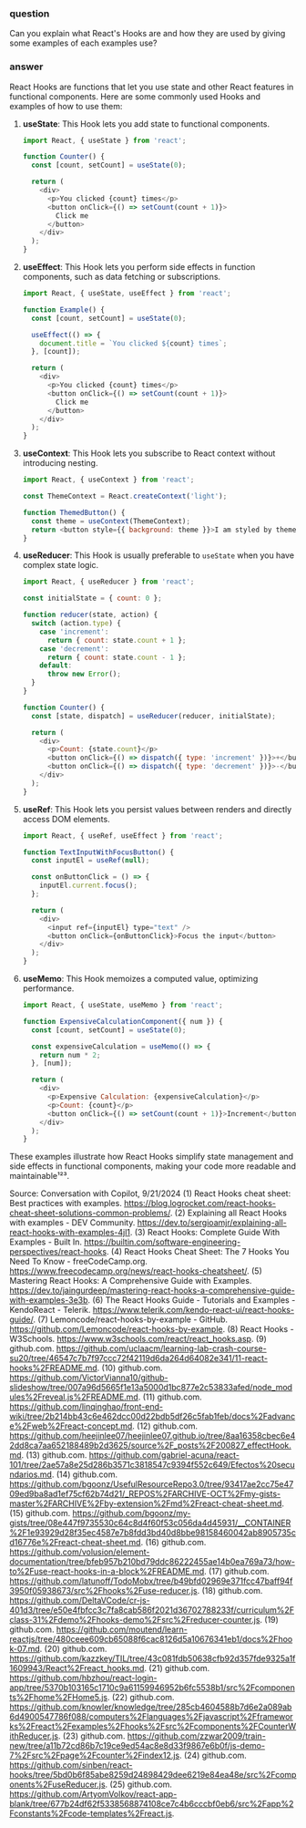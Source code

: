 ### question
Can you explain what React's Hooks are and how they are used by giving some examples of each examples use?

### answer
React Hooks are functions that let you use state and other React features in functional components. Here are some commonly used Hooks and examples of how to use them:

1. **useState**: This Hook lets you add state to functional components.
   ```javascript
   import React, { useState } from 'react';

   function Counter() {
     const [count, setCount] = useState(0);

     return (
       <div>
         <p>You clicked {count} times</p>
         <button onClick={() => setCount(count + 1)}>
           Click me
         </button>
       </div>
     );
   }
   ```

2. **useEffect**: This Hook lets you perform side effects in function components, such as data fetching or subscriptions.
   ```javascript
   import React, { useState, useEffect } from 'react';

   function Example() {
     const [count, setCount] = useState(0);

     useEffect(() => {
       document.title = `You clicked ${count} times`;
     }, [count]);

     return (
       <div>
         <p>You clicked {count} times</p>
         <button onClick={() => setCount(count + 1)}>
           Click me
         </button>
       </div>
     );
   }
   ```

3. **useContext**: This Hook lets you subscribe to React context without introducing nesting.
   ```javascript
   import React, { useContext } from 'react';

   const ThemeContext = React.createContext('light');

   function ThemedButton() {
     const theme = useContext(ThemeContext);
     return <button style={{ background: theme }}>I am styled by theme context!</button>;
   }
   ```

4. **useReducer**: This Hook is usually preferable to `useState` when you have complex state logic.
   ```javascript
   import React, { useReducer } from 'react';

   const initialState = { count: 0 };

   function reducer(state, action) {
     switch (action.type) {
       case 'increment':
         return { count: state.count + 1 };
       case 'decrement':
         return { count: state.count - 1 };
       default:
         throw new Error();
     }
   }

   function Counter() {
     const [state, dispatch] = useReducer(reducer, initialState);

     return (
       <div>
         <p>Count: {state.count}</p>
         <button onClick={() => dispatch({ type: 'increment' })}>+</button>
         <button onClick={() => dispatch({ type: 'decrement' })}>-</button>
       </div>
     );
   }
   ```

5. **useRef**: This Hook lets you persist values between renders and directly access DOM elements.
   ```javascript
   import React, { useRef, useEffect } from 'react';

   function TextInputWithFocusButton() {
     const inputEl = useRef(null);

     const onButtonClick = () => {
       inputEl.current.focus();
     };

     return (
       <div>
         <input ref={inputEl} type="text" />
         <button onClick={onButtonClick}>Focus the input</button>
       </div>
     );
   }
   ```

6. **useMemo**: This Hook memoizes a computed value, optimizing performance.
   ```javascript
   import React, { useState, useMemo } from 'react';

   function ExpensiveCalculationComponent({ num }) {
     const [count, setCount] = useState(0);

     const expensiveCalculation = useMemo(() => {
       return num * 2;
     }, [num]);

     return (
       <div>
         <p>Expensive Calculation: {expensiveCalculation}</p>
         <p>Count: {count}</p>
         <button onClick={() => setCount(count + 1)}>Increment</button>
       </div>
     );
   }
   ```

These examples illustrate how React Hooks simplify state management and side effects in functional components, making your code more readable and maintainable¹²³.

Source: Conversation with Copilot, 9/21/2024
(1) React Hooks cheat sheet: Best practices with examples. https://blog.logrocket.com/react-hooks-cheat-sheet-solutions-common-problems/.
(2) Explaining all React Hooks with examples - DEV Community. https://dev.to/sergioamjr/explaining-all-react-hooks-with-examples-4jl1.
(3) React Hooks: Complete Guide With Examples - Built In. https://builtin.com/software-engineering-perspectives/react-hooks.
(4) React Hooks Cheat Sheet: The 7 Hooks You Need To Know - freeCodeCamp.org. https://www.freecodecamp.org/news/react-hooks-cheatsheet/.
(5) Mastering React Hooks: A Comprehensive Guide with Examples. https://dev.to/jaingurdeep/mastering-react-hooks-a-comprehensive-guide-with-examples-3e3b.
(6) The React Hooks Guide - Tutorials and Examples - KendoReact - Telerik. https://www.telerik.com/kendo-react-ui/react-hooks-guide/.
(7) Lemoncode/react-hooks-by-example - GitHub. https://github.com/Lemoncode/react-hooks-by-example.
(8) React Hooks - W3Schools. https://www.w3schools.com/react/react_hooks.asp.
(9) github.com. https://github.com/uclaacm/learning-lab-crash-course-su20/tree/46547c7b7f97ccc72f42119d6da264d64082e341/11-react-hooks%2FREADME.md.
(10) github.com. https://github.com/VictorVianna10/github-slideshow/tree/007a96d5665f1e13a5000d1bc877e2c53833afed/node_modules%2Freveal.js%2FREADME.md.
(11) github.com. https://github.com/linqinghao/front-end-wiki/tree/2b214bb43c6e462dcc00d22bdb5df26c5fab1feb/docs%2Fadvance%2Fweb%2Freact-concept.md.
(12) github.com. https://github.com/heejinlee07/heejinlee07.github.io/tree/8aa16358cbec6e42dd8ca7aa652188489b2d3625/source%2F_posts%2F200827_effectHook.md.
(13) github.com. https://github.com/gabriel-acuna/react-101/tree/2ae57a8e25d286b3571c3818547c9394f552c649/Efectos%20secundarios.md.
(14) github.com. https://github.com/bgoonz/UsefulResourceRepo3.0/tree/93417ae2cc75e4709ed9ba8ad1ef75cf62b74d21/_REPOS%2FARCHIVE-OCT%2Fmy-gists-master%2FARCHIVE%2Fby-extension%2Fmd%2Freact-cheat-sheet.md.
(15) github.com. https://github.com/bgoonz/my-gists/tree/08e447f9735530c64c8d4f60f53c056da4d45931/__CONTAINER%2F1e93929d28f35ec4587e7b8fdd3bd40d8bbe98158460042ab8905735cd16776e%2Freact-cheat-sheet.md.
(16) github.com. https://github.com/volusion/element-documentation/tree/bfeb957b210bd79ddc86222455ae14b0ea769a73/how-to%2Fuse-react-hooks-in-a-block%2FREADME.md.
(17) github.com. https://github.com/latunoff/TodoMobx/tree/b49bfd02969e371fcc47baff94f3950f05938673/src%2Fhooks%2Fuse-reducer.js.
(18) github.com. https://github.com/DeltaVCode/cr-js-401d3/tree/e50e4fbfcc3c7fa8cab586f2021d36702788233f/curriculum%2Fclass-31%2Fdemo%2Fhooks-demo%2Fsrc%2Freducer-counter.js.
(19) github.com. https://github.com/moutend/learn-reactjs/tree/480ceee609cb65088f6cac8126d5a10676341eb1/docs%2Fhook-07.md.
(20) github.com. https://github.com/kazzkey/TIL/tree/43c081fdb50638cfb92d357fde9325a1f1609943/React%2Freact_hooks.md.
(21) github.com. https://github.com/hbzhou/react-login-app/tree/5370b103165c1710c9a61159946952b6fc5538b1/src%2Fcomponents%2Fhome%2FHome5.js.
(22) github.com. https://github.com/knowler/knowledge/tree/285cb4604588b7d6e2a089ab6d4900547786f088/computers%2Flanguages%2Fjavascript%2Fframeworks%2Freact%2Fexamples%2Fhooks%2Fsrc%2Fcomponents%2FCounterWithReducer.js.
(23) github.com. https://github.com/zzwar2009/train-new/tree/a11b72cd86b7c19ce9ed54ac8e8d33f9867e6b0f/js-demo-7%2Fsrc%2Fpage%2Fcounter%2Findex12.js.
(24) github.com. https://github.com/sinben/react-hooks/tree/5bd0b6f85abe8259d24898429dee6219e84ea48e/src%2Fcomponents%2FuseReducer.js.
(25) github.com. https://github.com/ArtyomVolkov/react-app-blank/tree/677b24df62f5338568874108ce7c4b6cccbf0eb6/src%2Fapp%2Fconstants%2Fcode-templates%2Freact.js.